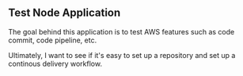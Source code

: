## Test Node Application
The goal behind this application is to test AWS features such as code commit, code pipeline, etc.

Ultimately, I want to see if it's easy to set up a repository and set up a continous delivery workflow.
